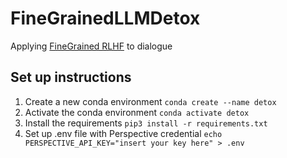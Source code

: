 # FineGrainedLLMDetox

Applying [FineGrained RLHF](https://arxiv.org/pdf/2306.01693) to dialogue

## Set up instructions
1. Create a new conda environment
`conda create --name detox`
2. Activate the conda environment
`conda activate detox`
3. Install the requirements
`pip3 install -r requirements.txt`
4. Set up .env file with Perspective credential
`echo PERSPECTIVE_API_KEY="insert your key here" > .env` 